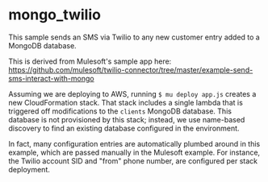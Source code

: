 # mongo_twilio

This sample sends an SMS via Twilio to any new customer entry added to a MongoDB database.

This is derived from Mulesoft's sample app here:
https://github.com/mulesoft/twilio-connector/tree/master/example-send-sms-interact-with-mongo

Assuming we are deploying to AWS, running `$ mu deploy app.js` creates a new CloudFormation stack.  That stack includes
a single lambda that is triggered off modifications to the `clients` MongoDB database.  This database is not provisioned
by this stack; instead, we use name-based discovery to find an existing database configured in the environment.

In fact, many configuration entries are automatically plumbed around in this example, which are passed manually in the
Mulesoft example.  For instance, the Twilio account SID and "from" phone number, are configured per stack deployment.

